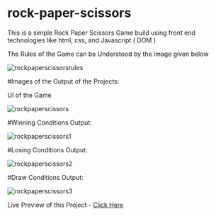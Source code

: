 # rock-paper-scissors

This is a simple Rock Paper Scissors Game build using front end technologies like html, css, and Javascript ( DOM )

The Rules of the Game can be Understood by the image given below





![rockpaperscissorsrules](https://user-images.githubusercontent.com/70085321/120998289-ae241c00-c7a7-11eb-8787-dd4521e659d2.png)







#Images of the Output of the Projects:





UI of the Game






![rockpaperscissors](https://user-images.githubusercontent.com/70085321/120998447-d3b12580-c7a7-11eb-986a-a230936e5b8c.PNG)








#Winning Conditions Output:








![rockpaperscissors1](https://user-images.githubusercontent.com/70085321/120998450-d4e25280-c7a7-11eb-9335-92c485c19502.PNG)








#Losing Conditions Output:









![rockpaperscissors2](https://user-images.githubusercontent.com/70085321/120998453-d57ae900-c7a7-11eb-889d-3c6e19f6eda2.PNG)









#Draw Conditions Output:









![rockpaperscissors3](https://user-images.githubusercontent.com/70085321/120998455-d57ae900-c7a7-11eb-9572-b32a249f7d48.PNG)








Live Preview of this Project - [Click Here](https://loving-kirch-cdf45b.netlify.app/)

